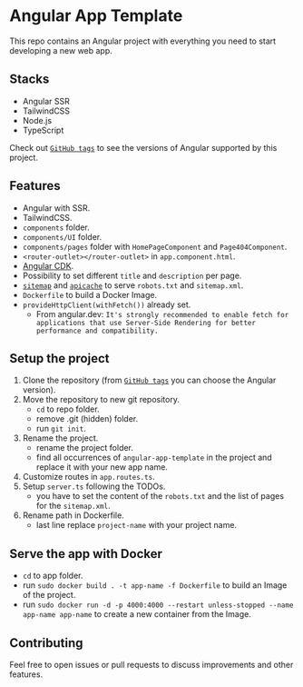 # Angular App Template

This repo contains an Angular project with everything you need to start developing a new web app.

## Stacks

- Angular SSR
- TailwindCSS
- Node.js 
- TypeScript

Check out [`GitHub tags`](https://github.com/EscanorTargaryen/angular-app-template/tags) to see the versions of Angular supported by this project.

## Features

- Angular with SSR.
- TailwindCSS.
- `components` folder.
- `components/UI` folder.
- `components/pages` folder with `HomePageComponent` and `Page404Component`.
- `<router-outlet></router-outlet>` in `app.component.html`.
- [Angular CDK](https://material.angular.io/cdk/categories).
- Possibility to set different `title` and `description` per page.
- [`sitemap`](https://www.npmjs.com/package/sitemap) and [`apicache`](https://www.npmjs.com/package/apicache) to serve `robots.txt` and `sitemap.xml`.
- `Dockerfile` to build a Docker Image.
- `provideHttpClient(withFetch())` already set.
  - From angular.dev: `It's strongly recommended to enable fetch for applications that use Server-Side Rendering for better performance and compatibility.`

## Setup the project

1. Clone the repository (from [`GitHub tags`](https://github.com/EscanorTargaryen/angular-app-template/tags) you can choose the Angular version).
2. Move the repository to new git repository.
    - `cd` to repo folder. 
    - remove .git (hidden) folder. 
    - run `git init`.
3. Rename the project.
    - rename the project folder.
    - find all occurrences of `angular-app-template` in the project and replace it with your new app name.
4. Customize routes in `app.routes.ts`.
5. Setup `server.ts` following the TODOs.
    - you have to set the content of the `robots.txt` and the list of pages for the `sitemap.xml`.
6. Rename path in Dockerfile.
    - last line replace `project-name` with your project name.

## Serve the app with Docker

- `cd` to app folder.
- run `sudo docker build . -t app-name -f Dockerfile` to build an Image of the project.
- run `sudo docker run -d -p 4000:4000 --restart unless-stopped --name app-name app-name` to create a new container from the Image.

## Contributing

Feel free to open issues or pull requests to discuss improvements and other features.

